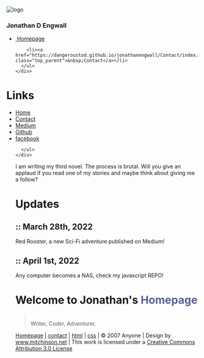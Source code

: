 <!DOCTYPE html PUBLIC "-//W3C//DTD XHTML 1.0 Transitional//EN" "http://www.w3.org/TR/xhtml1/DTD/xhtml1-transitional.dtd">
<html xmlns="http://www.w3.org/1999/xhtml">
<head>
<title>HOME</title>
<meta http-equiv="Content-Type" content="text/html; charset=iso-8859-1" />
<link href="style.css" rel="stylesheet" type="text/css" />
<link href="menu.css" rel="stylesheet" type="text/css" />
<!--[if lt IE 8]>
<style type="text/css" media="screen">
#menuh{float:none;}
body{behavior:url(csshover.htc); font-size:75%;}
#menuh ul li{float:left; width: 100%;}
#menuh a{height:1%;font:bold 1.1em/1.4em helvetica, arial, sans-serif;}
</style>
<![endif]-->
</head>
<body>
<div id="container">
  <div id="banner"><img src="img/blue_banner.jpg" alt="logo" title="logo" /></div>
  <div id="bannerb">
    <h3>Jonathan D Engwall</h3>
  </div>
  <div id="menuh-container">
    <div id="menuh">
      <ul>
        <li><a href="https://dangeroustod.github.io/jonathanengwall/Home/index.html" class="top_parent">&nbsp;Homepage</a>

        

        <li><a href="https://dangeroustod.github.io/jonathanengwall/Contact/index.html" class="top_parent">&nbsp;Contact</a></li>
      </ul>
    </div>
  </div>
  <div id="sidebar">
    <h1>Links</h1>
    <div id="menu">
      <ul>
        <li><a href="https://dangeroustod.github.io/jonathanengwall/Home/index.html">Home</a></li>
        <li><a href="https://dangeroustod.github.io/jonathanengwall/Contact/index.html">Contact</a></li>
        <li><a href="https://medium.com/@jonathanengwall">Medium</a></li>
        <li><a href="https://github.com/DangerousTod">Github</a></li>
        <li><a href="m.facebook.com/jonathan.engwall">facebook</a></li>

      </ul>
    </div>
  <div>
    <p> I am writing my third novel. The process is brutal. Will you give an applaud if you read one of my stories and maybe think about giving me a follow? </p>
   
  </div>
    <div id="sidebar-b">
    <h1>Updates</h1>
    <div class="scroll">
      <h2>:: March 28th, 2022</h2>
      <p class="news"> Red Rooster, a new Sci-Fi adventure published on Medium!  </p>
      <h2>:: April 1st, 2022</h2>
      <p class="news"> Any computer becomes a NAS, check my javascript REPO! </p>
     

  
  </div>
  <div id="content">
    <h1>Welcome to Jonathan's <span style="color:#596096;font-weight:bold;">Homepage</span></h1>
    <blockquote><br />
      Writer, Coder, Adventurer.</blockquote>
  
  </div>
  <div style="clear:both"> </div>
  <div id="footer"> <a href="https://dangeroustod.github.io/jonathanengwall/Home/index.html">Homepage</a> | <a href="https://dangeroustod.github.io/jonathanengwall/Contact/index.html">contact</a> | <a href="http://validator.w3.org/check?uri=referer">html</a> | <a href="http://jigsaw.w3.org/css-validator">css</a> | &copy; 2007 Anyone | Design by <a href="http://www.mitchinson.net"> www.mitchinson.net</a> | This work is licensed under a <a rel="license" target="_blank" href="http://creativecommons.org/licenses/by/3.0/">Creative Commons Attribution 3.0 License</a> </div>
</div>
</body>
</html>

